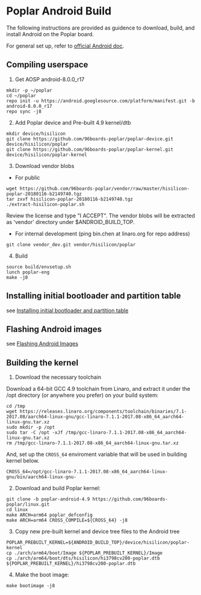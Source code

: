 # Poplar Android Build

The following instructions are provided as guidence to download, build, and install Android on the Poplar board.

For general set up, refer to [official Android doc](https://source.android.com/source/initializing).

## Compiling userspace

1. Get AOSP android-8.0.0_r17
```
mkdir -p ~/poplar
cd ~/poplar
repo init -u https://android.googlesource.com/platform/manifest.git -b android-8.0.0_r17
repo sync -j8
```

2. Add Poplar device and Pre-built 4.9 kernel/dtb

```
mkdir device/hisilicon
git clone https://github.com/96boards-poplar/poplar-device.git device/hisilicon/poplar
git clone https://github.com/96boards-poplar/poplar-kernel.git device/hisilicon/poplar-kernel
```

3. Download vendor blobs

- For public

```
wget https://github.com/96boards-poplar/vendor/raw/master/hisilicon-poplar-20180116-b2149740.tgz
tar zxvf hisilicon-poplar-20180116-b2149740.tgz
./extract-hisilicon-poplar.sh
```

Review the license and type "I ACCEPT". The vendor blobs will be extracted as 'vendor' directory under $ANDROID_BUILD_TOP.

- For internal development (ping bin.chen at linaro.org for repo address)

```
git clone vendor_dev.git vendor/hisilicon/poplar
```

4. Build
```
source build/envsetup.sh
lunch poplar-eng
make -j8
```


## Installing initial bootloader and partition table

see [Installing initial bootloader and partition table](ANDROID-Flash.md#installing-initial-bootloader-and-partition-table)

## Flashing Android images

see [Flashing Android Images](ANDROID-Flash.md#flashing-android-images)


## Building the kernel

1. Download the necessary toolchain

Download a 64-bit GCC 4.9 toolchain from Linaro, and extract
it under the /opt directory (or anywhere you prefer) on your build system:

```shell
cd /tmp
wget https://releases.linaro.org/components/toolchain/binaries/7.1-2017.08/aarch64-linux-gnu/gcc-linaro-7.1.1-2017.08-x86_64_aarch64-linux-gnu.tar.xz
sudo mkdir -p /opt
sudo tar -C /opt -xJf /tmp/gcc-linaro-7.1.1-2017.08-x86_64_aarch64-linux-gnu.tar.xz
rm /tmp/gcc-linaro-7.1.1-2017.08-x86_64_aarch64-linux-gnu.tar.xz
```

And, set up the `CROSS_64` enviroment variable that will be used in building kernel below.

```shell
CROSS_64=/opt/gcc-linaro-7.1.1-2017.08-x86_64_aarch64-linux-gnu/bin/aarch64-linux-gnu-
```

2. Download and build Poplar kernel:

```
git clone -b poplar-android-4.9 https://github.com/96boards-poplar/linux.git
cd linux
make ARCH=arm64 poplar_defconfig
make ARCH=arm64 CROSS_COMPILE=${CROSS_64} -j8
```

3. Copy new pre-built kernel and device tree files to the Android tree

```
POPLAR_PREBUILT_KERNEL=${ANDROID_BUILD_TOP}/device/hisilicon/poplar-kernel
cp ./arch/arm64/boot/Image ${POPLAR_PREBUILT_KERNEL}/Image
cp ./arch/arm64/boot/dts/hisilicon/hi3798cv200-poplar.dtb ${POPLAR_PREBUILT_KERNEL}/hi3798cv200-poplar.dtb
```

4. Make the boot image:

```
make bootimage -j8
```
